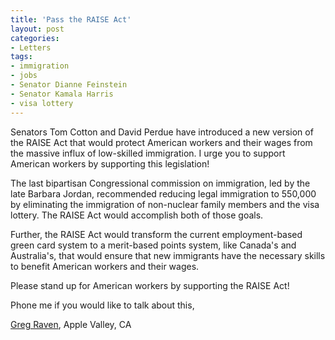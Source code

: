 ```yaml
---
title: 'Pass the RAISE Act'
layout: post
categories:
- Letters
tags:
- immigration
- jobs
- Senator Dianne Feinstein
- Senator Kamala Harris
- visa lottery
---
```


Senators Tom Cotton and David Perdue have introduced a new version of the RAISE Act that would protect American workers and their wages from the massive influx of low-skilled immigration. I urge you to support American workers by supporting this legislation!

The last bipartisan Congressional commission on immigration, led by the late Barbara Jordan, recommended reducing legal immigration to 550,000 by eliminating the immigration of non-nuclear family members and the visa lottery. The RAISE Act would accomplish both of those goals.

Further, the RAISE Act would transform the current employment-based green card system to a merit-based points system, like Canada's and Australia's, that would ensure that new immigrants have the necessary skills to benefit American workers and their wages.

Please stand up for American workers by supporting the RAISE Act!

Phone me if you would like to talk about this,

[Greg Raven](https://www.gregraven.org/), Apple Valley, CA
